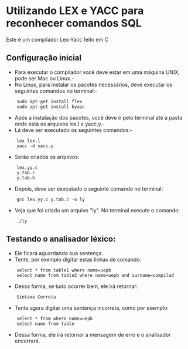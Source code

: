
# Utilizando LEX e YACC para reconhecer comandos SQL

Este é um compilador Lex-Yacc feito em C

## Configuração inicial
+ Para executar o compilador você deve estar em uma máquina UNIX, pode ser Mac ou Linux.-
+ No Linux, para instalar os pacotes necessários, deve executar os seguintes comandos no terminal:-
```
	sudo apt-get install flex
	sudo apt-get install byaac
```
+ Após a instalação dos pacotes, você deve ir pelo terminal até a pasta onde está os arquivos lex.l e yacc.y.-
+ Lá deve ser executado os seguintes comandos:-
```
	lex lex.l
	yacc -d yacc.y
```
+ Serão criados os arquivos:
```
	lex.yy.c
	y.tab.c
	y.tab.h
```

+ Depois, deve ser executado o seguinte comando no terminal:
```
	gcc lex.yy.c y.tab.c -o ly
```
+ Veja que foi criado um arquivo "ly". No terminal execute o comando:
```
	./ly
```

## Testando o analisador léxico:
+ Ele ficará aguardando sua sentença.
+ Tente, por exemplo digitar estas linhas de comando:
```
	select * from table1 where name=uepb
	select name from table2 where name=uepb and surname=compilad
```
+ Dessa forma, se tudo ocorrer bem, ele irá retornar:
```
	Sintaxe Correta
```
+ Tente agora digitar uma sentença incorreta, como por exemplo:
```
	select * from where name=uepb
	select name from table
```
+ Dessa forma, ele irá retornar a mensagem de erro e o analisador encerrará.
